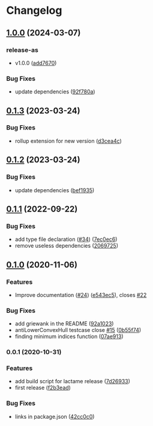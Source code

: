 # Changelog

## [1.0.0](https://github.com/mljs/direct/compare/v0.1.3...v1.0.0) (2024-03-07)


### release-as

* v1.0.0 ([add7670](https://github.com/mljs/direct/commit/add7670a5328483a3a529ee2ab4b2a5ca7ee98c6))


### Bug Fixes

* update dependencies ([92f780a](https://github.com/mljs/direct/commit/92f780a23a17c60cc749cad5276975f78cb9c528))

## [0.1.3](https://github.com/mljs/direct/compare/v0.1.2...v0.1.3) (2023-03-24)


### Bug Fixes

* rollup extension for new version ([d3cea4c](https://github.com/mljs/direct/commit/d3cea4c21ab5a24bded9c58fc3aad6570804e557))

## [0.1.2](https://github.com/mljs/direct/compare/v0.1.1...v0.1.2) (2023-03-24)


### Bug Fixes

* update dependencies ([bef1935](https://github.com/mljs/direct/commit/bef193538cfed7d3114c9fd9ff844879a165b0de))

## [0.1.1](https://github.com/mljs/direct/compare/v0.1.0...v0.1.1) (2022-09-22)


### Bug Fixes

* add type file declaration ([#34](https://github.com/mljs/direct/issues/34)) ([7ec0ec6](https://github.com/mljs/direct/commit/7ec0ec6ae2bfb7fd6369a9191a9566b6407fc4f2))
* remove useless dependencies ([2069725](https://github.com/mljs/direct/commit/20697254f30e6c40babc8688c2f72dc18ae3e0df))

## [0.1.0](https://www.github.com/mljs/direct/compare/v0.0.1...v0.1.0) (2020-11-06)

### Features

- Improve documentation ([#24](https://www.github.com/mljs/direct/issues/24)) ([e543ec5](https://www.github.com/mljs/direct/commit/e543ec5f0a579cab2d6649ce682e1daea86cb290)), closes [#22](https://www.github.com/mljs/direct/issues/22)

### Bug Fixes

- add griewank in the README ([92a1023](https://www.github.com/mljs/direct/commit/92a1023898b352715a9134249465ff53df6cda90))
- antiLowerConvexHull testcase close [#15](https://www.github.com/mljs/direct/issues/15) ([0b55f74](https://www.github.com/mljs/direct/commit/0b55f74e3d7fe631a7b222038255b14de5faca2d))
- finding minimum indices function ([07ae913](https://www.github.com/mljs/direct/commit/07ae913321ee6c0f7dc24dcbabfe7cf22f31716c))

### 0.0.1 (2020-10-31)

### Features

- add build script for lactame release ([7d26933](https://www.github.com/mljs/direct/commit/7d26933f89cfb053065d0a82b9cfbd4458dd8946))
- first release ([f2b3ead](https://www.github.com/mljs/direct/commit/f2b3ead65aabdd065ee0d7334fe481bbd5c18aa2))

### Bug Fixes

- links in package.json ([42cc0c0](https://www.github.com/mljs/direct/commit/42cc0c0041a19a6c07a06bafb4630e553afc02f4))
